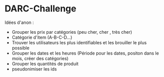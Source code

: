 # DARC-Challenge

Idées d'anon :
- Grouper les prix par catégories (peu cher, cher , très cher)
- Catégorie d'item (A-B-C-D...)
- Trouver les utilisateurs les plus identifiables et les brouiller le plus possible
- Grouper les dates et les heures (Période pour les dates, positon dans le mois, créer des catégories)
- Grouper les quantités de produit
- pseudonimiser les ids